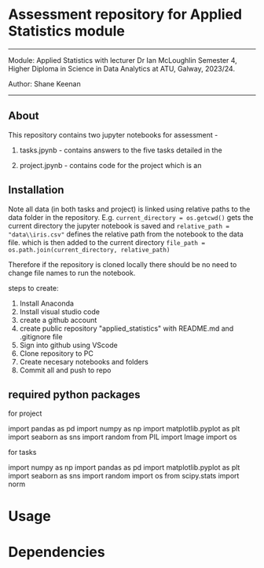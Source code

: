 # Assessment repository for Applied Statistics module

***
Module: Applied Statistics with lecturer Dr Ian McLoughlin
Semester 4, Higher Diploma in Science in Data Analytics at ATU, Galway, 2023/24. 

Author: Shane Keenan 

***

## About 

This repository contains two jupyter notebooks for assessment - 

1. tasks.jpynb - contains answers to the five tasks detailed in the 

2. project.jpynb - contains code for the project which is an 


## Installation   

Note all data (in both tasks and project) is linked using relative paths to the data folder in the repository. E.g. 
``current_directory = os.getcwd()`` gets the current directory the jupyter notebook is saved and 
``relative_path = "data\\iris.csv"`` defines the relative path from the notebook to the data file. which is then added to the current directory
``file_path = os.path.join(current_directory, relative_path)``

Therefore if the repository is cloned locally there should be no need to change file names to run the notebook.

steps to create:  

1. Install Anaconda 
2. Install visual studio code 
3. create a github account 
4. create public repository "applied_statistics" with README.md and .gitignore file
5. Sign into github using VScode 
6. Clone repository to PC 
7. Create necesary notebooks and folders
8. Commit all and push to repo 


## required python packages

for project 

import pandas as pd
import numpy as np
import matplotlib.pyplot as plt
import seaborn as sns
import random 
from PIL import Image
import os


for tasks 

import numpy as np 
import pandas as pd 
import matplotlib.pyplot as plt 
import seaborn as sns 
import random 
import os
from scipy.stats import norm


# Usage




# Dependencies 


